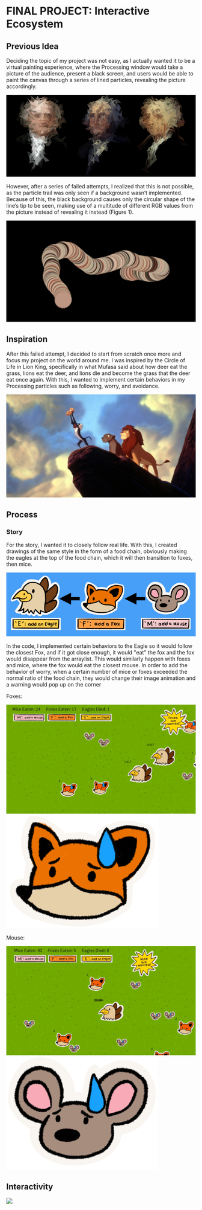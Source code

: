 # FINAL PROJECT: Interactive Ecosystem

## Previous Idea
Deciding the topic of my project was not easy, as I actually wanted it to be a virtual painting experience, where the Processing window would take a picture of the audience, present a black screen, and users would be able to paint the canvas through a series of lined particles, revealing the picture accordingly.

![](images/virtualpainting.png)

However, after a series of failed attempts, I realized that this is not possible, as the particle trail was only seen if a background wasn’t implemented. Because of this, the black background causes only the circular shape of the line’s tip to be seen, making use of a multitude of different RGB values from the picture instead of revealing it instead (Figure 1).

![](images/failedattempt.png)

## Inspiration
 After this failed attempt, I decided to start from scratch once more and focus my project on the world around me. I was inspired by the Circle of Life in Lion King, specifically in what Mufasa said about how deer eat the grass, lions eat the deer, and lions die and become the grass that the deer eat once again. With this, I wanted to implement certain behaviors in my Processing particles such as following, worry, and avoidance.

![](images/lionking.jpg)

## Process
### Story
For the story, I wanted it to closely follow real life. With this, I created drawings of the same style in the form of a food chain, obviously making the eagles at the top of the food chain, which it will then transition to foxes, then mice.

![](images/circleoflife.png)

In the code, I implemented certain behaviors to the Eagle so it would follow the closest Fox, and if it got close enough, it would "eat" the fox and the fox would disappear from the arraylist. This would similarly happen with foxes and mice, where the fox would eat the closest mouse. In order to add the behavior of worry, when a certain number of mice or foxes exceeded the normal ratio of the food chain, they would change their image animation and a warning would pop up on the corner

Foxes:

![](images/worriedfox.gif)
![](images/foxworried.png)


Mouse:

![](images/worriedmouse.gif)
![](images/mouseworried.png)


## Interactivity

![](images/colortrack.gif)
